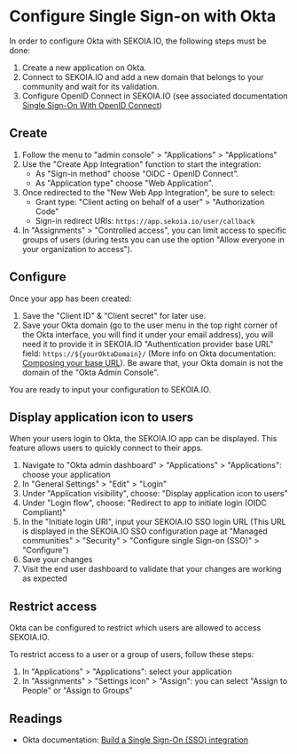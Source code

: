 # Configure Single Sign-on with Okta

In order to configure Okta with SEKOIA.IO, the following steps must be done:

1. Create a new application on Okta.
2. Connect to SEKOIA.IO and add a new domain that belongs to your community and wait for its validation.
3. Configure OpenID Connect in SEKOIA.IO (see associated documentation [Single Sign-On With OpenID Connect](../SSO_openid_connect.md))


## Create

1. Follow the menu to "admin console" > "Applications" > "Applications"
2. Use the "Create App Integration" function to start the integration:
    - As "Sign-in method" choose "OIDC - OpenID Connect".
    - As "Application type" choose "Web Application".
3. Once redirected to the "New Web App Integration", be sure to select:
    - Grant type: "Client acting on behalf of a user" > "Authorization Code"
    - Sign-in redirect URIs: `https://app.sekoia.io/user/callback`
4. In "Assignments" > "Controlled access", you can limit access to specific groups of users (during tests you can use the option "Allow everyone in your organization to access").

## Configure

Once your app has been created:

1. Save the "Client ID" & "Client secret" for later use.
2. Save your Okta domain (go to the user menu in the top right corner of the Okta interface, you will find it under your email address), you will need it to provide it in SEKOIA.IO "Authentication provider base URL" field: `https://${yourOktaDomain}/` (More info
on Okta documentation: [Composing your base URL](https://developer.okta.com/docs/reference/api/oidc/#composing-your-base-url)). Be aware that, your Okta domain is not the domain of the "Okta Admin Console".

You are ready to input your configuration to SEKOIA.IO.

## Display application icon to users

When your users login to Okta, the SEKOIA.IO app can be displayed. This feature allows users to quickly connect to their apps.

1. Navigate to "Okta admin dashboard" > "Applications" > "Applications": choose your application
2. In "General Settings" > "Edit" > "Login"
4. Under "Application visibility", choose: "Display application icon to users"
5. Under "Login flow", choose: "Redirect to app to initiate login (OIDC Compliant)"
6. In the "Initiate login URI", input your SEKOIA.IO SSO login URL (This URL is displayed in the SEKOIA.IO SSO configuration page at "Managed communities" > "Security" > "Configure single Sign-on (SSO)" > "Configure")
7. Save your changes
8. Visit the end user dashboard to validate that your changes are working as expected

## Restrict access

Okta can be configured to restrict which users are allowed to access SEKOIA.IO.

To restrict access to a user or a group of users, follow these steps: 

1. In "Applications" > "Applications": select your application
2. In "Assignments" > "Settings icon" >  "Assign": you can select "Assign to People" or "Assign to Groups"

## Readings

- Okta documentation: [Build a Single Sign-On (SSO) integration](https://developer.okta.com/docs/guides/build-sso-integration/openidconnect/main/)